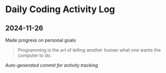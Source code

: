 # Daily Coding Activity Log

## 2024-11-26

Made progress on personal goals

> Programming is the art of telling another human what one wants the computer to do.

*Auto-generated commit for activity tracking*
